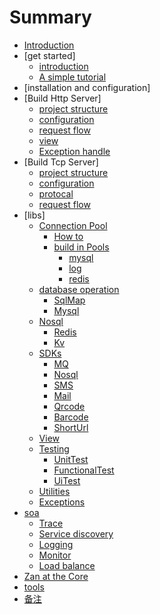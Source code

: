 # Summary

* [Introduction](README.md)
* [get started]
    * [introduction](README.md)
    * [A simple tutorial](tutorial.md)
* [installation and configuration]
* [Build Http Server]
    * [project structure](http_project_dir.md)
    * [configuration](http_config.md)
    * [request flow](http_request_flow.md)
    * [view](view.md)
    * [Exception handle](http_exception.md)
* [Build Tcp Server]
    * [project structure](tcp_project_dir.md)
    * [configuration](tcp_config.md)
    * [protocal](thrift.md)
    * [request flow](tcp_request_flow.md)
* [libs]
    * [Connection Pool](connection_pool.md)
        * [How to](use_connection_pool.md)
        * [build in Pools](libs/pools/buildin.md)
            * [mysql](mysql_connection_pool.md)
            * [log](log_connection_pool.md)
            * [redis](redis_connection_pool.md)
    * [database operation](libs/db.md)
        * [SqlMap](sqlmap.md)
        * [Mysql](mysql.md)
    * [Nosql](nosql.md)
        * [Redis](redis.md)
        * [Kv](kv.md)
    * [SDKs](sdks.md)
        * [MQ](libs/sdks/mq.md)
        * [Nosql](libs/sdks/nosql.md)
        * [SMS](libs/sdks/sms.md)
        * [Mail](libs/sdks/mail.md)
        * [Qrcode](libs/sdks/qrcode.md)
        * [Barcode](libs/sdks/barcode.md)
        * [ShortUrl](libs/sdks/shorturl.md)
    * [View](libs/view.md)
    * [Testing](libs/testing.md)
        * [UnitTest](libs/testing/unittest.md)
        * [FunctionalTest](libs/testing/functional_test.md)
        * [UiTest](libs/testing/uitest.md)
    * [Utilities](lib/util.md)
    * [Exceptions](libs/exception.md)
* [soa](soa.md)
    * [Trace](soa/trace.md)
    * [Service discovery](soa/service_discovery.md)
    * [Logging](soa/logging.md)
    * [Monitor](soa/monitor.md)
    * [Load balance](soa/lb.md)
* [Zan at the Core](zan_core.md)
* [tools](tools.ms)
* [备注](appendices.md)

